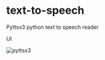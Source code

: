 # text-to-speech
Pyttsx3 python text to speech reader

UI

![pyttsx3](https://user-images.githubusercontent.com/67919419/146637105-8af27756-d288-4612-aea1-cb9d5bea3e99.PNG)
